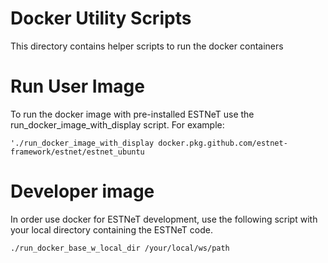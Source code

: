 # Docker Utility Scripts

This directory contains helper scripts to run the docker containers

# Run User Image
To run the docker image with pre-installed ESTNeT use the run_docker_image_with_display script.
For example:
``` shell
'./run_docker_image_with_display docker.pkg.github.com/estnet-framework/estnet/estnet_ubuntu
```

# Developer image
In order use docker for ESTNeT development, use the following script with your local directory containing the ESTNeT code.
``` shell
./run_docker_base_w_local_dir /your/local/ws/path
```
